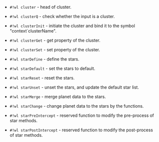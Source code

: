 <!-- Cluster.wl -->

* `#!wl cluster` - head of cluster.

* `#!wl clusterQ` - check whether the input is a cluster.

* `#!wl clusterInit` - initiate the cluster and bind it to the symbol \"context\`clusterName\".

* `#!wl clusterGet` - get property of the cluster.

* `#!wl clusterSet` - set property of the cluster.


<!-- Star.wl -->

* `#!wl starDefine` - define the stars.

* `#!wl starDefault` - set the stars to default.

* `#!wl starReset` - reset the stars.

* `#!wl starUnset` - unset the stars, and update the default star list.

* `#!wl starMerge` - merge planet data to the stars.

* `#!wl starChange` - change planet data to the stars by the functions.

* `#!wl starPreIntercept` - reserved function to modify the pre-process of star methods.

* `#!wl starPostIntercept` - reserved function to modify the post-process of star methods.